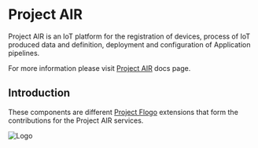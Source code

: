 # Project AIR

Project AIR is an IoT platform for the registration of devices, process of IoT produced data and definition, deployment and configuration of Application pipelines.

For more information please visit [Project AIR](https://tibcosoftware.github.io/labs-air/) docs page.

## Introduction

These components are different [Project Flogo](https://www.flogo.io) extensions that form the contributions for the Project AIR services.

![Logo](https://tibcosoftware.github.io/TIBCO-LABS/about/tibcolabs-brand.png "Labs Logo")
